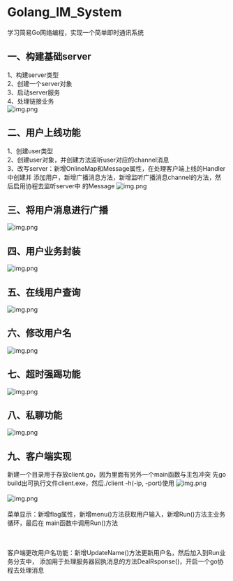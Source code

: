 # Golang_IM_System
学习简易Go网络编程，实现一个简单即时通讯系统

## 一、构建基础server  
1、构建server类型  
2、创建一个server对象  
3、启动server服务  
4、处理链接业务  
![img.png](images/img1.png)


## 二、用户上线功能
1、创建user类型  
2、创建user对象，并创建方法监听user对应的channel消息  
3、改写server：新增OnlineMap和Message属性，在处理客户端上线的Handler中创建并
添加用户，新增广播消息方法，新增监听广播消息channel的方法，然后启用协程去监听server中
的Message
![img.png](images/img2.png)

## 三、将用户消息进行广播
![img.png](images/img3.png)

## 四、用户业务封装
![img.png](images/img4.png)

## 五、在线用户查询
![img.png](images/img5.png)

## 六、修改用户名
![img.png](images/img6.png)

## 七、超时强踢功能
![img.png](images/img7.png)

## 八、私聊功能
![img.png](images/img8.png)

## 九、客户端实现
新建一个目录用于存放client.go，因为里面有另外一个main函数与主包冲突
先go build出可执行文件client.exe，然后./client -h(-ip, -port)使用
![img.png](images/img9_1.png)
<br>
<br>
![img.png](images/img9_2.png)
<br>
<br>
菜单显示：新增flag属性，新增menu()方法获取用户输入，新增Run()方法主业务循环，最后在
main函数中调用Run()方法

<br>
<br>
客户端更改用户名功能：新增UpdateName()方法更新用户名，然后加入到Run业务分支中，
添加用于处理服务器回执消息的方法DealRsponse()，开启一个go协程去处理消息
